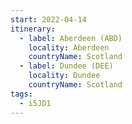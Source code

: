 ```yaml
---
start: 2022-04-14
itinerary:
  - label: Aberdeen (ABD)
    locality: Aberdeen
    countryName: Scotland
  - label: Dundee (DEE)
    locality: Dundee
    countryName: Scotland
tags:
  - i5JD1
---
```

